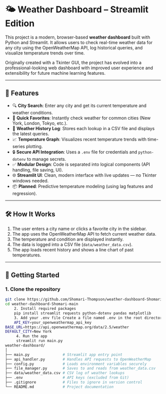 # 🌤️ Weather Dashboard – Streamlit Edition

This project is a modern, browser-based **weather dashboard** built with Python and Streamlit. It allows users to check real-time weather data for any city using the OpenWeatherMap API, log historical queries, and visualize temperature trends over time.

Originally created with a Tkinter GUI, the project has evolved into a professional-looking web dashboard with improved user experience and extensibility for future machine learning features.

---

## 🧰 Features

- 🔍 **City Search**: Enter any city and get its current temperature and weather conditions.
- 🌆 **Quick Favorites**: Instantly check weather for common cities (New York, London, Tokyo, etc.).
- 📜 **Weather History Log**: Stores each lookup in a CSV file and displays the latest queries.
- 📈 **Temperature Graph**: Visualizes recent temperature trends with time-series plotting.
- 🔒 **Secure API Integration**: Uses a `.env` file for credentials and `python-dotenv` to manage secrets.
- ✅ **Modular Design**: Code is separated into logical components (API handling, file saving, UI).
- 🌐 **Streamlit UI**: Clean, modern interface with live updates — no Tkinter windows needed.
- 📦 **Planned**: Predictive temperature modeling (using lag features and regression).

---

## 🛠️ How It Works

1. The user enters a city name or clicks a favorite city in the sidebar.
2. The app uses the OpenWeatherMap API to fetch current weather data.
3. The temperature and condition are displayed instantly.
4. The data is logged into a CSV file (`data/weather_data.csv`).
5. The app loads recent history and shows a line chart of past temperatures.

---

## 🚀 Getting Started

### 1. Clone the repository
```bash
git clone https://github.com/Shomari-Thompson/weather-dashboard-Shomari.git
cd weather-dashboard-Shomari-main
    2. Install required packages
    pip install streamlit requests python-dotenv pandas matplotlib
    3. Add your .env file Create a file named .env in the root directory with the following content:
    API_KEY=your_openweathermap_api_key
BASE_URL=https://api.openweathermap.org/data/2.5/weather
DEFAULT_CITY=New York
     4. Run the app
     streamlit run main.py
weather-dashboard/
│
├── main.py               # Streamlit app entry point
├── api_handler.py        # Handles API requests to OpenWeatherMap
├── config.py             # Loads environment variables securely
├── file_manager.py       # Saves to and reads from weather_data.csv
├── data/weather_data.csv # CSV log of weather lookups
├── .env                  # API keys (excluded from Git)
├── .gitignore            # Files to ignore in version control
└── README.md             # Project documentation
